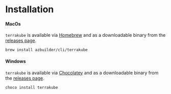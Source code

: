 # Installation

#### MacOs

`terrakube` is available via [Homebrew](https://brew.sh) and as a downloadable binary from the [releases page](https://github.com/AzBuilder/terrakube-cli/releases).

```
brew install azbuilder/cli/terrakube
```

#### Windows

`terrakube` is available via [Chocolatey](https://chocolatey.org) and as a downloadable binary from the [releases page](https://github.com/AzBuilder/terrakube-cli/releases).

```
choco install terrakube
```
